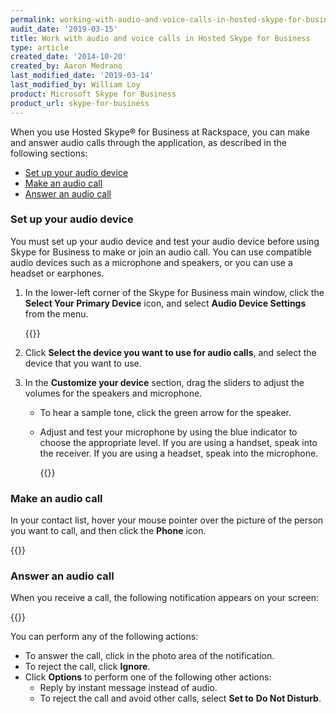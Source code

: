 ```yaml
---
permalink: working-with-audio-and-voice-calls-in-hosted-skype-for-business/
audit_date: '2019-03-15'
title: Work with audio and voice calls in Hosted Skype for Business
type: article
created_date: '2014-10-20'
created_by: Aaron Medrano
last_modified_date: '2019-03-14'
last_modified_by: William Loy
product: Microsoft Skype for Business
product_url: skype-for-business
---
```


When you use Hosted Skype&reg; for Business at Rackspace, you can make and
answer audio calls through the application, as described in the following sections:

-   [Set up your audio device](#set-up-your-audio-device)
-   [Make an audio call](#make-an-audio-call)
-   [Answer an audio call](#answer-an-audio-call)

### Set up your audio device

You must set up your audio device and test your audio device before using Skype for Business to make or join an audio call. You can use compatible audio devices such as a microphone and speakers, or you can use a headset or earphones.

1.  In the lower-left corner of the Skype for Business main window,
    click the **Select Your Primary Device** icon, and select **Audio
    Device Settings** from the menu.

    {{<image src="4372.1.png" alt="" title="">}}

2.  Click **Select the device you want to use for audio calls**, and select the device that you want to use.

3.  In the **Customize your device** section, drag the sliders to adjust
    the volumes for the speakers and microphone.

    -   To hear a sample tone, click the green arrow for the speaker.
    -   Adjust and test your microphone by using the blue indicator to
        choose the appropriate level. If you are using a handset, speak into the receiver. If you are using a headset,
        speak into the microphone.

        {{<image src="4372.2.png" alt="" title="">}}



### Make an audio call

In your contact list, hover your mouse pointer over the picture of the
person you want to call, and then click the **Phone** icon.<span
id="cke_bm_432E"> </span>

{{<image src="audio1a.jpg" alt="" title="">}}

### Answer an audio call

When you receive a call, the following notification appears on your screen:

{{<image src="Audio2.JPG" alt="" title="">}}

You can perform any of the following actions:

-   To answer the call, click in the photo area of the notification.
-   To reject the call, click **Ignore**.
-   Click **Options** to perform one of the following other actions:
    -   Reply by instant message instead of audio.
    -   To reject the call and avoid other calls, select **Set to** **Do
        Not Disturb**.

